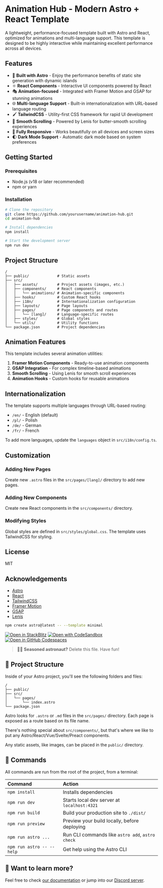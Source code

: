 # Animation Hub - Modern Astro + React Template

A lightweight, performance-focused template built with Astro and React, optimized for animations and multi-language support. This template is designed to be highly interactive while maintaining excellent performance across all devices.

## Features

- 🚀 **Built with Astro** - Enjoy the performance benefits of static site generation with dynamic islands
- ⚛️ **React Components** - Interactive UI components powered by React
- 🎭 **Animation-focused** - Integrated with Framer Motion and GSAP for stunning animations
- 🌐 **Multi-language Support** - Built-in internationalization with URL-based language routing
- 🖌️ **TailwindCSS** - Utility-first CSS framework for rapid UI development
- 🔄 **Smooth Scrolling** - Powered by Lenis for butter-smooth scrolling experiences
- 📱 **Fully Responsive** - Works beautifully on all devices and screen sizes
- 🌓 **Dark Mode Support** - Automatic dark mode based on system preferences

## Getting Started

### Prerequisites

- Node.js (v18 or later recommended)
- npm or yarn

### Installation

```bash
# Clone the repository
git clone https://github.com/yourusername/animation-hub.git
cd animation-hub

# Install dependencies
npm install

# Start the development server
npm run dev
```

## Project Structure

```
/
├── public/             # Static assets
├── src/
│   ├── assets/         # Project assets (images, etc.)
│   ├── components/     # React components
│   │   └── animations/ # Animation-specific components
│   ├── hooks/          # Custom React hooks
│   ├── i18n/           # Internationalization configuration
│   ├── layouts/        # Page layouts
│   ├── pages/          # Page components and routes
│   │   └── [lang]/     # Language-specific routes
│   ├── styles/         # Global styles
│   └── utils/          # Utility functions
└── package.json        # Project dependencies
```

## Animation Features

This template includes several animation utilities:

1. **Framer Motion Components** - Ready-to-use animation components
2. **GSAP Integration** - For complex timeline-based animations
3. **Smooth Scrolling** - Using Lenis for smooth scroll experiences
4. **Animation Hooks** - Custom hooks for reusable animations

## Internationalization

The template supports multiple languages through URL-based routing:

- `/en/` - English (default)
- `/pl/` - Polish
- `/de/` - German
- `/fr/` - French

To add more languages, update the `languages` object in `src/i18n/config.ts`.

## Customization

### Adding New Pages

Create new `.astro` files in the `src/pages/[lang]/` directory to add new pages.

### Adding New Components

Create new React components in the `src/components/` directory.

### Modifying Styles

Global styles are defined in `src/styles/global.css`. The template uses TailwindCSS for styling.

## License

MIT

## Acknowledgements

- [Astro](https://astro.build)
- [React](https://reactjs.org)
- [TailwindCSS](https://tailwindcss.com)
- [Framer Motion](https://www.framer.com/motion/)
- [GSAP](https://greensock.com/gsap/)
- [Lenis](https://github.com/studio-freight/lenis)

```sh
npm create astro@latest -- --template minimal
```

[![Open in StackBlitz](https://developer.stackblitz.com/img/open_in_stackblitz.svg)](https://stackblitz.com/github/withastro/astro/tree/latest/examples/minimal)
[![Open with CodeSandbox](https://assets.codesandbox.io/github/button-edit-lime.svg)](https://codesandbox.io/p/sandbox/github/withastro/astro/tree/latest/examples/minimal)
[![Open in GitHub Codespaces](https://github.com/codespaces/badge.svg)](https://codespaces.new/withastro/astro?devcontainer_path=.devcontainer/minimal/devcontainer.json)

> 🧑‍🚀 **Seasoned astronaut?** Delete this file. Have fun!

## 🚀 Project Structure

Inside of your Astro project, you'll see the following folders and files:

```text
/
├── public/
├── src/
│   └── pages/
│       └── index.astro
└── package.json
```

Astro looks for `.astro` or `.md` files in the `src/pages/` directory. Each page is exposed as a route based on its file name.

There's nothing special about `src/components/`, but that's where we like to put any Astro/React/Vue/Svelte/Preact components.

Any static assets, like images, can be placed in the `public/` directory.

## 🧞 Commands

All commands are run from the root of the project, from a terminal:

| Command                   | Action                                           |
| :------------------------ | :----------------------------------------------- |
| `npm install`             | Installs dependencies                            |
| `npm run dev`             | Starts local dev server at `localhost:4321`      |
| `npm run build`           | Build your production site to `./dist/`          |
| `npm run preview`         | Preview your build locally, before deploying     |
| `npm run astro ...`       | Run CLI commands like `astro add`, `astro check` |
| `npm run astro -- --help` | Get help using the Astro CLI                     |

## 👀 Want to learn more?

Feel free to check [our documentation](https://docs.astro.build) or jump into our [Discord server](https://astro.build/chat).
